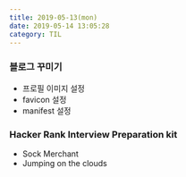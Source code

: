 ```yaml
---
title: 2019-05-13(mon)
date: 2019-05-14 13:05:28
category: TIL
---
```


### 블로그 꾸미기

- 프로필 이미지 설정
- favicon 설정
- manifest 설정

### Hacker Rank Interview Preparation kit

- Sock Merchant
- Jumping on the clouds
